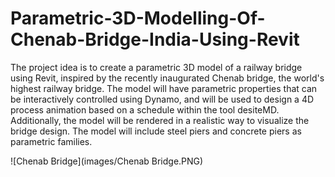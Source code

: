# Parametric-3D-Modelling-Of-Chenab-Bridge-India-Using-Revit
The project idea is to create a parametric 3D model of a railway bridge using Revit, inspired by the recently inaugurated Chenab bridge, the world's highest railway bridge. The model will have parametric properties that can be interactively controlled using Dynamo, and will be used to design a 4D process animation based on a schedule within the tool desiteMD. Additionally, the model will be rendered in a realistic way to visualize the bridge design. The model will include steel piers and concrete piers as parametric families.

![Chenab Bridge](images/Chenab Bridge.PNG)

